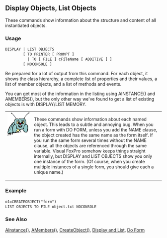 ## Display Objects, List Objects

These commands show information about the structure and content of all instantiated objects.

### Usage

```foxpro
DISPLAY | LIST OBJECTS
        [ TO PRINTER [ PROMPT ]
          | TO [ FILE ] cFileName [ ADDITIVE ] ]
        [ NOCONSOLE ]
```

Be prepared for a lot of output from this command. For each object, it shows the class hierarchy, a complete list of properties and their values, a list of member objects, and a list of methods and events.

You can get most of the information in the listing using AINSTANCE() and AMEMBERS(), but the only other way we've found to get a list of existing objects is with DISPLAY/LIST MEMORY.

<table>
<tr>
  <td width="17%" valign="top">
<img width="95" height="77" src="bug.gif">
  </td>
  <td width="83%">
  <p>These commands show information about each named object. This leads to a subtle and annoying bug. When you run a form with DO FORM, unless you add the NAME clause, the object created has the same name as the form itself. If you run the same form several times without the NAME clause, all the objects are referenced through the same variable. Visual FoxPro somehow keeps things straight internally, but DISPLAY and LIST OBJECTS show you only one instance of the form. (Of course, when you create multiple instances of a single form, you should give each a unique name.)</p>
  </td>
 </tr>
</table>

### Example

```foxpro
o1=CREATEOBJECT("form")
LIST OBJECTS TO FILE object.txt NOCONSOLE
```
### See Also

[AInstance()](s4g291.md), [AMembers()](s4g286.md), [CreateObject()](s4g347.md), [Display and List](s4g303.md), [Do Form](s4g354.md)